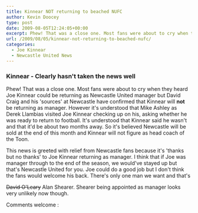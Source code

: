 ```yaml
---
title: Kinnear NOT returning to beached NUFC
author: Kevin Doocey
type: post
date: 2009-08-05T12:24:05+00:00
excerpt: Phew! That was a close one. Most fans were about to cry when they heard Joe Kinnear could be returning as Newcastle United manager but
url: /2009/08/05/kinnear-not-returning-to-beached-nufc/
categories:
  - Joe Kinnear
  - Newcastle United News
---
```


### Kinnear - Clearly hasn't taken the news well

Phew! That was a close one. Most fans were about to cry when they heard Joe Kinnear could be returning as Newcastle United manager but David Craig and his 'sources' at Newcastle have confirmed that Kinnear will **not** be returning as manager. However it's understood that Mike Ashley as Derek Llambias visited Joe Kinnear checking up on his, asking whether he was ready to return to football. It's understood that Kinnear said he wasn't and that it'd be about two months away. So it's believed Newcastle will be sold at the end of this month and Kinnear will not figure as head coach of the Toon.

This news is greeted with relief from Newcastle fans because it's 'thanks but no thanks' to Joe Kinnear returning as manager. I think that if Joe was manager through to the end of the season, we would've stayed up but that's Newcastle United for you. Joe could do a good job but I don't think the fans would welcome his back. There's only one man we want and that's

<span style="text-decoration: line-through;">David O'Leary</span> Alan Shearer. Shearer being appointed as manager looks very unlikely now though.

Comments welcome :
